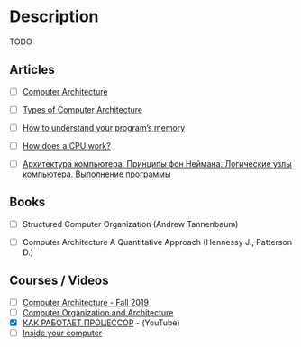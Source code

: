 # Description

TODO


## Articles

- [ ] [Computer Architecture](https://informationq.com/computer-architecture/)
- [ ] [Types of Computer Architecture](https://www.educba.com/types-of-computer-architecture/)
- [ ] [How to understand your program’s memory](https://www.freecodecamp.org/news/understand-your-programs-memory-92431fa8c6b/)
- [ ] [How does a CPU work?](https://www.freecodecamp.org/news/how-does-a-cpu-work/)
- [ ] [Архитектура компьютера. Принципы фон Неймана. Логические узлы компьютера. Выполнение программы](https://interneturok.ru/lesson/informatika/8-klass/bkompyuter-kak-universalnoe-sredstvo-obrabotki-informaciib/arhitektura-kompyutera-printsipy-fon-neymana-logicheskie-uzly-kompyutera-vypolnenie-programmy)


## Books

- [ ] Structured Computer Organization (Andrew Tannenbaum)
- [ ] Computer Architecture A Quantitative Approach (Hennessy J., Patterson D.)


## Courses / Videos

- [ ] [Computer Architecture - Fall 2019](https://youtube.com/playlist?list=PL5Q2soXY2Zi-DyoI3HbqcdtUm9YWRR_z-)
- [ ] [Computer Organization and Architecture](https://youtube.com/playlist?list=PLxCzCOWd7aiHMonh3G6QNKq53C6oNXGrX)
- [x] [КАК РАБОТАЕТ ПРОЦЕССОР](https://youtu.be/RwSLO953anc) - (YouTube)
- [ ] [Inside your computer](https://youtu.be/AkFi90lZmXA)
